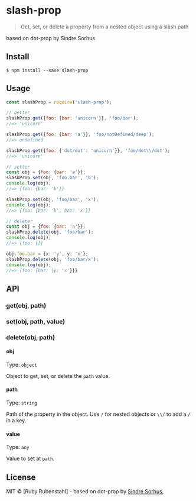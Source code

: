 # slash-prop

> Get, set, or delete a property from a nested object using a slash path

based on dot-prop by Sindre Sorhus
## Install

```
$ npm install --save slash-prop
```


## Usage

```js
const slashProp = require('slash-prop');

// getter
slashProp.get({foo: {bar: 'unicorn'}}, 'foo/bar');
//=> 'unicorn'

slashProp.get({foo: {bar: 'a'}}, 'foo/notDefined/deep');
//=> undefined

slashProp.get({foo: {'dot/dot': 'unicorn'}}, 'foo/dot\\/dot');
//=> 'unicorn'

// setter
const obj = {foo: {bar: 'a'}};
slashProp.set(obj, 'foo.bar', 'b');
console.log(obj);
//=> {foo: {bar: 'b'}}

slashProp.set(obj, 'foo/baz', 'x');
console.log(obj);
//=> {foo: {bar: 'b', baz: 'x'}}

// deleter
const obj = {foo: {bar: 'a'}};
slashProp.delete(obj, 'foo/bar');
console.log(obj);
//=> {foo: {}}

obj.foo.bar = {x: 'y', y: 'x'};
slashProp.delete(obj, 'foo/bar/x');
console.log(obj);
//=> {foo: {bar: {y: 'x'}}}
```


## API

### get(obj, path)

### set(obj, path, value)

### delete(obj, path)

#### obj

Type: `object`

Object to get, set, or delete the `path` value.

#### path

Type: `string`

Path of the property in the object. Use `/` for nested objects or `\\/` to add a `/` in a key.

#### value

Type: `any`

Value to set at `path`.


## License

MIT © [Ruby Rubenstahl] - based on dot-prop by [Sindre Sorhus](http://sindresorhus.com),
